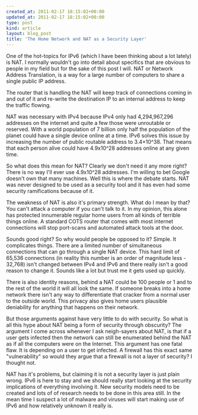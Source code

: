 ```yaml
---
created_at: 2011-02-17 18:15:02+00:00
updated_at: 2011-02-17 18:15:02+00:00
type: post
kind: article
layout: blog_post
title: 'The Home Network and NAT as a Security Layer'
---
```


One of the hot-topics for IPv6 (which I have been thinking about a lot lately)
is NAT. I normally wouldn't go into detail about specifics that are obvious to
people in my field but for the sake of this post I will. NAT or Network Address
Translation, is a way for a large number of computers to share a single public
IP address.

The router that is handling the NAT will keep track of connections coming in
and out of it and re-write the destination IP to an internal address to keep
the traffic flowing.

NAT was necessary with IPv4 because IPv4 only had 4,294,967,296 addresses on
the internet and quite a few those were unroutable or reserved. With a world
population of 7 billion only half the population of the planet could have a
single device online at a time. IPv6 solves this issue by increasing the number
of public routable address to 3.4×10^38. That means that each person alive
could have 4.9x10^28 addresses online at any given time.

So what does this mean for NAT? Clearly we don't need it any more right? There
is no way I'll ever use 4.9x10^28 addresses. I'm willing to bet Google doesn't
own that many machines. Well this is where the debate starts. NAT was never
designed to be used as a security tool and it has even had some security
ramifications because of it.

The weakness of NAT is also it's primary strength. What do I mean by that? You
can't attack a computer if you can't talk to it. In my opinion, this alone has
protected innumerable regular home users from all kinds of terrible things
online. A standard COTS router that comes with most internet connections will
stop port-scans and automated attack tools at the door.

Sounds good right? So why would people be opposed to it? Simple. It complicates
things. There are a limited number of simultaneous connections that can go
through a single NAT device. This hard limit of 65,536 connections (in reality
this number is an order of magnitude less - 32,768) isn't changed between IPv4
and IPv6 and there really isn't a good reason to change it. Sounds like a lot
but trust me it gets used up quickly.

There is also identity reasons, behind a NAT could be 100 people or 1 and to
the rest of the world it will all look the same. If someone breaks into a home
network there isn't any way to differentiate that cracker from a normal user to
the outside world. This privacy also gives home users plausible deniability for
anything that happens on their network.

But those arguments against have very little to do with security. So what is
all this hype about NAT being a form of security through obscurity? The
argument I come across whenever I ask neigh-sayers about NAT, is that if a user
gets infected then the network can still be enumerated behind the NAT as if all
the computers were on the Internet. This argument has one fatal flaw. It is
depending on a user to get infected. A firewall has this exact same
"vulnerability" so would they argue that a firewall is not a layer of security?
I thought not.

NAT has it's problems, but claiming it is not a security layer is just plain
wrong. IPv6 is here to stay and we should really start looking at the security
implications of everything involving it. New security models need to be created
and lots of of research needs to be done in this area still. In the mean time I
suspect a lot of malware and viruses will start making use of IPv6 and how
relatively unknown it really is.

